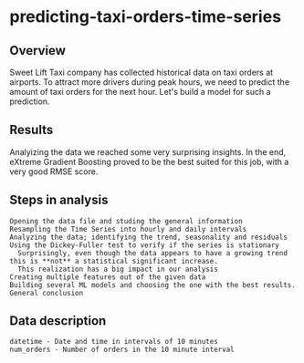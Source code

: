 # predicting-taxi-orders-time-series

## Overview
Sweet Lift Taxi company has collected historical data on taxi orders at airports. To attract more drivers during peak hours, we need to predict the amount of taxi orders for the next hour. Let's build a model for such a prediction.

## Results

Analyizing the data we reached some very surprising insights. In the end, eXtreme Gradient Boosting proved to be the best suited for this job, with a very good RMSE score. 

## Steps in analysis

    Opening the data file and studing the general information
    Resampling the Time Series into hourly and daily intervals
    Analyzing the data; identifying the trend, seasonality and residuals
    Using the Dickey-Fuller test to verify if the series is stationary
      Surprisingly, even though the data appears to have a growing trend this is **not** a statistical significant increase.
      This realization has a big impact in our analysis
    Creating multiple features out of the given data
    Building several ML models and choosing the one with the best results.
    General conclusion

## Data description

    datetime - Date and time in intervals of 10 minutes
    num_orders - Number of orders in the 10 minute interval
